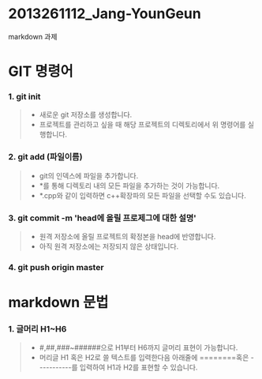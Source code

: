 # 2013261112_Jang-YounGeun
markdown 과제

# GIT 명령어

### 1. git init 
> - 새로운 git 저장소를 생성합니다.
> - 프로젝트를 관리하고 싶을 때 해당 프로젝트의 디렉토리에서 위 명령어를 실행합니다.

### 2. git add (파일이름)
> - git의 인덱스에 파일을 추가합니다.
> - *를 통해 디렉토리 내의 모든 파일을 추가하는 것이 가능합니다.
> - *.cpp와 같이 입력하면 c++확장파의 모든 파일을 선택할 수도 있습니다. 

### 3. git commit -m 'head에 올릴 프로제그에 대한 설명'
> - 원격 저장소에 올릴 프로젝트의 확정본을 head에 반영합니다.
> - 아직 원격 저장소에는 저장되지 않은 상태입니다.

### 4. git push origin master




# markdown 문법

### 1. 글머리 H1~H6
> - #,##,###~######으로 H1부터 H6까지 글머리 표현이 가능합니다.
> - 머리글 H1 혹은 H2로 쓸 텍스트를 입력한다음 아래줄에 ========혹은 -----------를 입력하여 H1과 H2를 표현할 수 있습니다.

